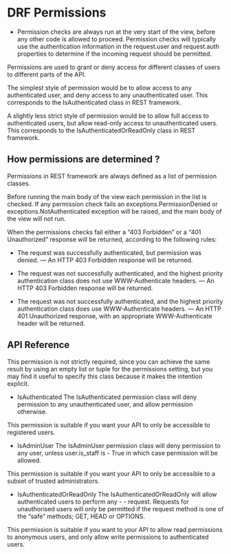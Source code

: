 # DRF Permissions

- Permission checks are always run at the very start of the view, before any other code is allowed to proceed. Permission checks will typically use the authentication information in the request.user and request.auth properties to determine if the incoming request should be permitted.

Permissions are used to grant or deny access for different classes of users to different parts of the API.

The simplest style of permission would be to allow access to any authenticated user, and deny access to any unauthenticated user. This corresponds to the IsAuthenticated class in REST framework.

A slightly less strict style of permission would be to allow full access to authenticated users, but allow read-only access to unauthenticated users. This corresponds to the IsAuthenticatedOrReadOnly class in REST framework.

## How permissions are determined ?

Permissions in REST framework are always defined as a list of permission classes.

Before running the main body of the view each permission in the list is checked. If any permission check fails an exceptions.PermissionDenied or exceptions.NotAuthenticated exception will be raised, and the main body of the view will not run.

When the permissions checks fail either a “403 Forbidden” or a “401 Unauthorized” response will be returned, according to the following rules:

- The request was successfully authenticated, but permission was denied. — An HTTP 403 Forbidden response will be returned.

- The request was not successfully authenticated, and the highest priority authentication class does not use WWW-Authenticate headers. — An HTTP 403 Forbidden response will be returned.

- The request was not successfully authenticated, and the highest priority authentication class does use WWW-Authenticate headers. — An HTTP 401 Unauthorized response, with an appropriate WWW-Authenticate header will be returned.

## API Reference


This permission is not strictly required, since you can achieve the same result by using an empty list or tuple for the permissions setting, but you may find it useful to specify this class because it makes the intention explicit.

* IsAuthenticated The IsAuthenticated permission class will deny permission to any unauthenticated user, and allow permission otherwise.

This permission is suitable if you want your API to only be accessible to registered users.

* IsAdminUser The IsAdminUser permission class will deny permission to any user, unless user.is_staff is - True in which case permission will be allowed.

This permission is suitable if you want your API to only be accessible to a subset of trusted administrators.

* IsAuthenticatedOrReadOnly The IsAuthenticatedOrReadOnly will allow authenticated users to perform any - - request. Requests for unauthorised users will only be permitted if the request method is one of the “safe” methods; GET, HEAD or OPTIONS.

This permission is suitable if you want to your API to allow read permissions to anonymous users, and only allow write permissions to authenticated users.